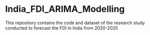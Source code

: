 # India_FDI_ARIMA_Modelling
This repository contains the code and dataset of the research study conducted to forecast the FDI in India from 2020-2025
